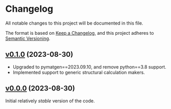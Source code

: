 # Changelog
All notable changes to this project will be documented in this file.

The format is based on [Keep a Changelog](https://keepachangelog.com/en/1.0.0/),
and this project adheres to [Semantic Versioning](https://semver.org/spec/v2.0.0.html).

## [v0.1.0](https://github.com/CederGroupHub/WFacer/tree/0.0.0) (2023-08-30)
- Upgraded to pymatgen==2023.09.10, and remove python==3.8 support.
- Implemented support to generic structural calculation makers.

## [v0.0.0](https://github.com/CederGroupHub/WFacer/tree/0.0.0) (2023-08-30)
Initial relatively *stable* version of the code.

